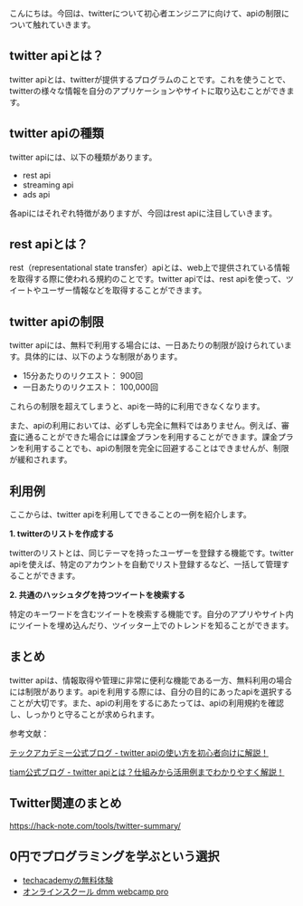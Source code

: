 <!--
title: 【twitter】apiの制限【無料で利用する】
tags: twitter,api,無料,制限
id: 
private: false
-->

こんにちは。今回は、twitterについて初心者エンジニアに向けて、apiの制限について触れていきます。

## twitter apiとは？

twitter apiとは、twitterが提供するプログラムのことです。これを使うことで、twitterの様々な情報を自分のアプリケーションやサイトに取り込むことができます。

## twitter apiの種類

twitter apiには、以下の種類があります。

- rest api
- streaming api
- ads api

各apiにはそれぞれ特徴がありますが、今回はrest apiに注目していきます。

## rest apiとは？

rest（representational state transfer）apiとは、web上で提供されている情報を取得する際に使われる規約のことです。twitter apiでは、rest apiを使って、ツイートやユーザー情報などを取得することができます。

## twitter apiの制限

twitter apiには、無料で利用する場合には、一日あたりの制限が設けられています。具体的には、以下のような制限があります。

- 15分あたりのリクエスト： 900回
- 一日あたりのリクエスト： 100,000回

これらの制限を超えてしまうと、apiを一時的に利用できなくなります。

また、apiの利用においては、必ずしも完全に無料ではありません。例えば、審査に通ることができた場合には課金プランを利用することができます。課金プランを利用することでも、apiの制限を完全に回避することはできませんが、制限が緩和されます。

## 利用例

ここからは、twitter apiを利用してできることの一例を紹介します。

**1. twitterのリストを作成する**

twitterのリストとは、同じテーマを持ったユーザーを登録する機能です。twitter apiを使えば、特定のアカウントを自動でリスト登録するなど、一括して管理することができます。

**2. 共通のハッシュタグを持つツイートを検索する**

特定のキーワードを含むツイートを検索する機能です。自分のアプリやサイト内にツイートを埋め込んだり、ツイッター上でのトレンドを知ることができます。

## まとめ

twitter apiは、情報取得や管理に非常に便利な機能である一方、無料利用の場合には制限があります。apiを利用する際には、自分の目的にあったapiを選択することが大切です。また、apiの利用をするにあたっては、apiの利用規約を確認し、しっかりと守ることが求められます。

参考文献：

[テックアカデミー公式ブログ - twitter apiの使い方を初心者向けに解説！](https://techacademy.jp/magazine/14128)

[tiam公式ブログ - twitter apiとは？仕組みから活用例までわかりやすく解説！](https://tiam.jp/tips/tw-api/001.html)


## Twitter関連のまとめ
https://hack-note.com/tools/twitter-summary/


## 0円でプログラミングを学ぶという選択
- [techacademyの無料体験](//af.moshimo.com/af/c/click?a_id=2612475&amp;p_id=1555&amp;pc_id=2816&amp;pl_id=22706&amp;url=https%3a%2f%2ftechacademy.jp%2fhtmlcss-trial%3futm_source%3dmoshimo%26utm_medium%3daffiliate%26utm_campaign%3dtextad)
- [オンラインスクール dmm webcamp pro](//af.moshimo.com/af/c/click?a_id=2612482&amp;p_id=1363&amp;pc_id=2297&amp;pl_id=39999&amp;guid=on)

